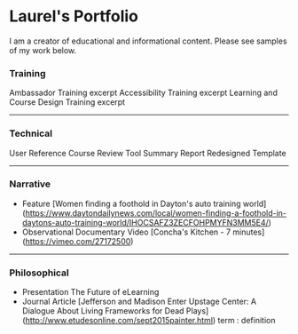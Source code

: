 # Laurel's Portfolio
I am a creator of educational and informational content.  Please see samples of my work below.

### Training
Ambassador Training excerpt
Accessibility Training excerpt
Learning and Course Design Training excerpt

---
### Technical
User Reference
Course Review Tool Summary Report
Redesigned Template

---
### Narrative
- Feature
[Women finding a foothold in Dayton's auto training world] (https://www.daytondailynews.com/local/women-finding-a-foothold-in-daytons-auto-training-world/IHOCSAFZ3ZECFOHPMYFN3MM5E4/)
- Observational Documentary Video
[Concha's Kitchen - 7 minutes] (https://vimeo.com/27172500)

---
### Philosophical
- Presentation
The Future of eLearning
- Journal Article
[Jefferson and Madison Enter Upstage Center: A Dialogue About Living Frameworks for Dead Plays] (http://www.etudesonline.com/sept2015painter.html)
term
: definition
